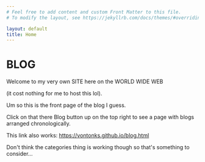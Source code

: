 ```yaml
---
# Feel free to add content and custom Front Matter to this file.
# To modify the layout, see https://jekyllrb.com/docs/themes/#overriding-theme-defaults

layout: default
title: Home
---
```


<h1>BLOG</h1>

Welcome to my very own SITE here on the WORLD WIDE WEB

(it cost nothing for me to host this lol).

Um so this is the front page of the blog I guess.

Click on that there Blog button up on the top right to see a page with blogs arranged chronologically.

This link also works: <a href=https://vontonks.github.io/blog.html>https://vontonks.github.io/blog.html</a>

Don't think the categories thing is working though so that's something to consider...

